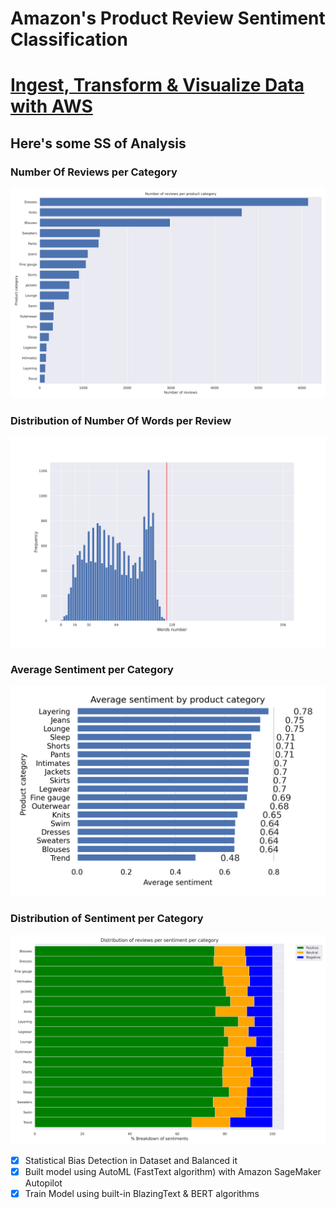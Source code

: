 # Amazon's Product Review Sentiment Classification


# [Ingest, Transform & Visualize Data with AWS](https://github.com/rkshiyaniya/Amazon-Product-Review-Sentiment-Classification/blob/main/Ingest%2C%20Transform%20and%20Visualize%20Data%20with%20AWS.ipynb)

## Here's some SS of Analysis

### Number Of Reviews per Category
![num_reviews_per_category](num_reviews_per_category.png)

### Distribution of Number Of Words per Review
![distribution_num_words_per_review](distribution_num_words_per_review.png)

### Average Sentiment per Category
![avg_sentiment_per_category](avg_sentiment_per_category.png)

### Distribution of Sentiment per Category
![distribution_sentiment_per_category](distribution_sentiment_per_category.png)

- [x] Statistical Bias Detection in Dataset and Balanced it
- [x] Built model using AutoML (FastText algorithm) with Amazon SageMaker Autopilot
- [x] Train Model using built-in BlazingText & BERT algorithms
